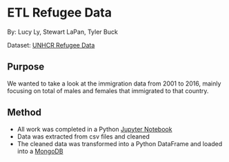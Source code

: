 # ETL Refugee Data
By: Lucy Ly, Stewart LaPan, Tyler Buck

Dataset: [UNHCR Refugee Data](https://www.kaggle.com/unitednations/refugee-data)

## Purpose
We wanted to take a look at the immigration data from 2001 to 2016, mainly focusing on total of males and females that immigrated to that country.

## Method
* All work was completed in a Python [Jupyter Notebook](https://jupyter.org)
* Data was extracted from csv files and cleaned
* The cleaned data was transformed into a Python DataFrame and loaded into a [MongoDB](https://www.mongodb.com)
